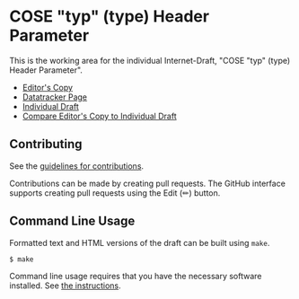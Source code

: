 # COSE "typ" (type) Header Parameter

This is the working area for the individual Internet-Draft, "COSE "typ" (type) Header Parameter".

* [Editor's Copy](https://selfissued.github.io/draft-jones-cose-typ-header-parameter/#go.draft-jones-cose-typ-header-parameter.html)
* [Datatracker Page](https://datatracker.ietf.org/doc/draft-jones-cose-typ-header-parameter)
* [Individual Draft](https://datatracker.ietf.org/doc/html/draft-jones-cose-typ-header-parameter)
* [Compare Editor's Copy to Individual Draft](https://selfissued.github.io/draft-jones-cose-typ-header-parameter/#go.draft-jones-cose-typ-header-parameter.diff)


## Contributing

See the
[guidelines for contributions](https://github.com/selfissued/draft-jones-cose-typ-header-parameter/blob/main/CONTRIBUTING.md).

Contributions can be made by creating pull requests.
The GitHub interface supports creating pull requests using the Edit (✏) button.


## Command Line Usage

Formatted text and HTML versions of the draft can be built using `make`.

```sh
$ make
```

Command line usage requires that you have the necessary software installed.  See
[the instructions](https://github.com/martinthomson/i-d-template/blob/main/doc/SETUP.md).

